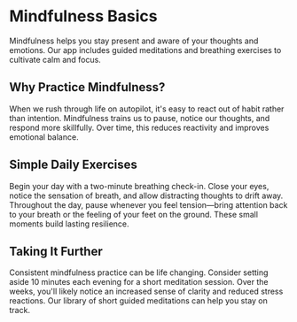 # Mindfulness Basics

Mindfulness helps you stay present and aware of your thoughts and emotions. Our app includes guided meditations and breathing exercises to cultivate calm and focus.

## Why Practice Mindfulness?

When we rush through life on autopilot, it's easy to react out of habit rather than intention. Mindfulness trains us to pause, notice our thoughts, and respond more skillfully. Over time, this reduces reactivity and improves emotional balance.

## Simple Daily Exercises

Begin your day with a two-minute breathing check-in. Close your eyes, notice the sensation of breath, and allow distracting thoughts to drift away. Throughout the day, pause whenever you feel tension—bring attention back to your breath or the feeling of your feet on the ground. These small moments build lasting resilience.

## Taking It Further

Consistent mindfulness practice can be life changing. Consider setting aside 10 minutes each evening for a short meditation session. Over the weeks, you'll likely notice an increased sense of clarity and reduced stress reactions. Our library of short guided meditations can help you stay on track.

